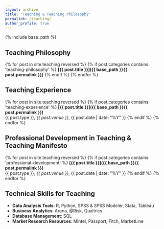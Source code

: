 ```yaml
---
layout: archive
title: "Teaching & Teaching Philosophy"
permalink: /teaching/
author_profile: true
---
```


{% include base_path %}

## Teaching Philosophy

{% for post in site.teaching reversed %}
  {% if post.categories contains 'teaching-philosophy' %}
**[{{ post.title }}]({{ base_path }}{{ post.permalink }})**
  {% endif %}
{% endfor %}

## Teaching Experience

{% for post in site.teaching reversed %}
  {% if post.categories contains 'teaching-experience' %}
**[{{ post.title }}]({{ base_path }}{{ post.permalink }})**  
{{ post.type }}, *{{ post.venue }}*, {{ post.date | date: "%Y" }}
  {% endif %}
{% endfor %}

## Professional Development in Teaching & Teaching Manifesto

{% for post in site.teaching reversed %}
  {% if post.categories contains 'professional-development' %}
**[{{ post.title }}]({{ base_path }}{{ post.permalink }})**  
{{ post.type }}, *{{ post.venue }}*, {{ post.date | date: "%Y" }}
  {% endif %}
{% endfor %}

## Technical Skills for Teaching

* **Data Analysis Tools**: R, Python, SPSS & SPSS Modeler, Stata, Tableau
* **Business Analytics**: Arena, @Risk, Qualtrics
* **Database Management**: SQL
* **Market Research Resources**: Mintel, Passport, Fitch, MarketLine